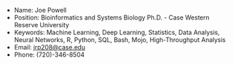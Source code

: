 - Name: Joe Powell
- Position: Bioinformatics and Systems Biology Ph.D. - Case Western Reserve University
- Keywords: Machine Learning, Deep Learning, Statistics, Data Analysis, Neural Networks, R, Python, SQL, Bash, Mojo, High-Throughput Analysis
- Email: jrp208@case.edu
- Phone: (720)-346-8504

<!---
josrpowe208/josrpowe208 is a ✨ special ✨ repository because its `README.md` (this file) appears on your GitHub profile.
You can click the Preview link to take a look at your changes.
--->
